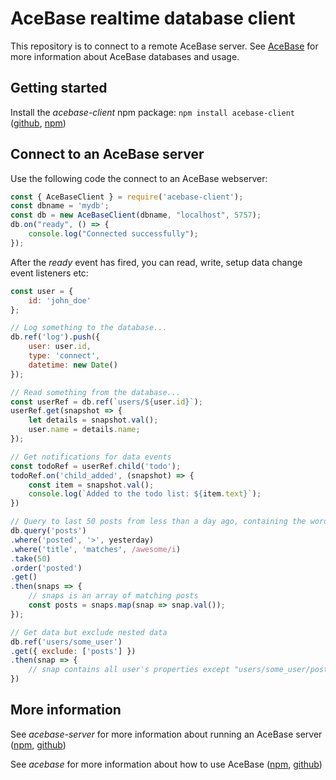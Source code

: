 # AceBase realtime database client

This repository is to connect to a remote AceBase server. See [AceBase](https://www.npmjs.com/package/acebase) for more information about AceBase databases and usage.

## Getting started

Install the *acebase-client* npm package: ```npm install acebase-client``` ([github](https://github.com/appy-one/acebase-client), [npm](https://www.npmjs.com/package/acebase-client))

## Connect to an AceBase server

Use the following code the connect to an AceBase webserver:

```javascript
const { AceBaseClient } = require('acebase-client');
const dbname = 'mydb';
const db = new AceBaseClient(dbname, "localhost", 5757);
db.on("ready", () => {
    console.log("Connected successfully");
});
```

After the *ready* event has fired, you can read, write, setup data change event listeners etc:

```javascript
const user = {
    id: 'john_doe'
};

// Log something to the database...
db.ref('log').push({
    user: user.id,
    type: 'connect',
    datetime: new Date()
});

// Read something from the database...
const userRef = db.ref(`users/${user.id}`);
userRef.get(snapshot => {
    let details = snapshot.val();
    user.name = details.name;
});

// Get notifications for data events
const todoRef = userRef.child('todo');
todoRef.on('child_added', (snapshot) => {
    const item = snapshot.val();
    console.log(`Added to the todo list: ${item.text}`);
})

// Query to last 50 posts from less than a day ago, containing the word "awesome"
db.query('posts')
.where('posted', '>', yesterday)
.where('title', 'matches', /awesome/i)
.take(50)
.order('posted')
.get()
.then(snaps => {
    // snaps is an array of matching posts
    const posts = snaps.map(snap => snap.val());
});

// Get data but exclude nested data
db.ref('users/some_user')
.get({ exclude: ['posts'] })
.then(snap => {
    // snap contains all user's properties except "users/some_user/posts"
})
```

## More information

See *acebase-server* for more information about running an AceBase server ([npm](https://www.npmjs.com/package/acebase-server), [github](https://github.com/appy-one/acebase-server)) 

See *acebase* for more information about how to use AceBase ([npm](https://www.npmjs.com/package/acebase), [github](https://github.com/appy-one/acebase-core))